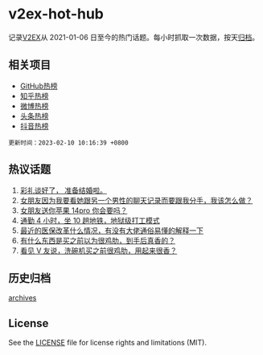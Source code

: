 # v2ex-hot-hub

 记录[V2EX](https://www.v2ex.com/)从 2021-01-06 日至今的热门话题。每小时抓取一次数据，按天[归档](archives)。
 
 ## 相关项目

- [GitHub热榜](https://github.com/it985/github-hot-hub)
- [知乎热榜](https://github.com/it985/zhihu-hot-hub)
- [微博热榜](https://github.com/it985/weibo-hot-hub)
- [头条热榜](https://github.com/it985/toutiao-hot-hub)
- [抖音热榜](https://github.com/it985/douyin-hot-hub)


 `更新时间：2023-02-10 10:16:39 +0800`

## 热议话题

1. [彩礼谈好了， 准备结婚啦。](https://www.v2ex.com/t/914496)
1. [女朋友因为我要看她跟另一个男性的聊天记录而要跟我分手，我该怎么做？](https://www.v2ex.com/t/914624)
1. [女朋友送你苹果 14pro 你会要吗？](https://www.v2ex.com/t/914489)
1. [通勤 4 小时，坐 10 趟地铁，地狱级打工模式](https://www.v2ex.com/t/914566)
1. [最近的医保改革什么情况，有没有大佬通俗易懂的解释一下](https://www.v2ex.com/t/914517)
1. [有什么东西是买之前以为很鸡肋，到手后真香的？](https://www.v2ex.com/t/914518)
1. [看见 V 友说，洗碗机买之前很鸡肋，用起来很香？](https://www.v2ex.com/t/914627)

## 历史归档

[archives](archives)

## License

See the [LICENSE](LICENSE) file for license rights and limitations (MIT).
